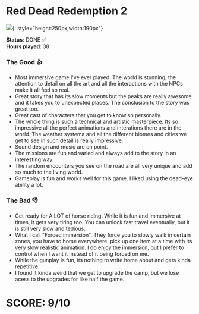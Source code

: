 # Red Dead Redemption 2

![](RedDeadRedemption2.jpg){: style="height:250px;width:190px"}

**Status**: DONE ✅<br>
**Hours played**: 38<br>

### The Good 👍
- Most immersive game I've ever played. The world is stunning, the attention to detail on all the art and all the interactions with the NPCs make it all feel so real.
- Great story that has its slow moments but the peaks are really awesome and it takes you to unexpected places. The conclusion to the story was great too.
- Great cast of characters that you get to know so personally.
- The whole thing is such a technical and artistic masterpiece. Its so impressive all the perfect animations and interations there are in the world. The weather systema and all the different biomes and cities we get to see in such detail is really impressive.
- Sound design and music are on point.
- The missions are fun and varied and always add to the story in an interesting way.
- The random encounters you see on the road are all very unique and add so much to the living world.
- Gameplay is fun and works well for this game. I liked using the dead-eye ability a lot.


### The Bad 👎
- Get ready for A LOT of horse riding. While it is fun and immersive at times, it gets very tiring too. You can unlock fast travel eventually, but it is still very slow and tedious.
- What I call "Forced immersion". They force you to slowly walk in certain zones, you have to horse everywhere, pick up one item at a time with its very slow realistic animation. I do enjoy the immersion, but I prefer to control when I want it instead of it being forced on me.
- While the gunplay is fun, its nothing to write home about and gets kinda repetitive.
- I found it kinda weird that we get to upgrade the camp, but we lose acess to the upgrades for like half the game.

# SCORE: 9/10